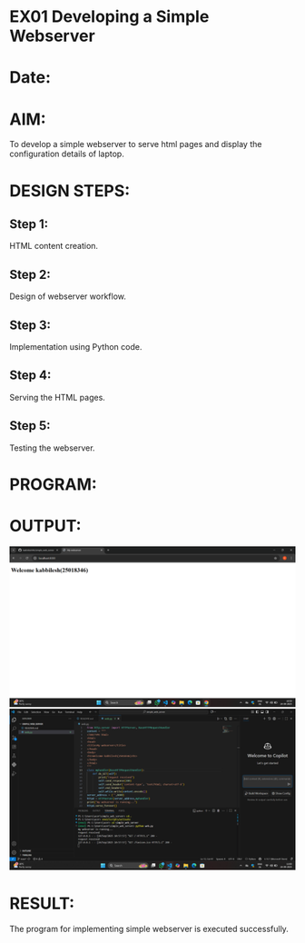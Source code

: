 # EX01 Developing a Simple Webserver

# Date:
# AIM:
To develop a simple webserver to serve html pages and display the configuration details of laptop.

# DESIGN STEPS:
## Step 1:
HTML content creation.

## Step 2:
Design of webserver workflow.

## Step 3:
Implementation using Python code.

## Step 4:
Serving the HTML pages.

## Step 5:
Testing the webserver.

# PROGRAM:

# OUTPUT:
![alt text](<Screenshot 2025-09-24 105924.png>)
![alt text](<Screenshot 2025-09-24 110042.png>)

# RESULT:
The program for implementing simple webserver is executed successfully.
